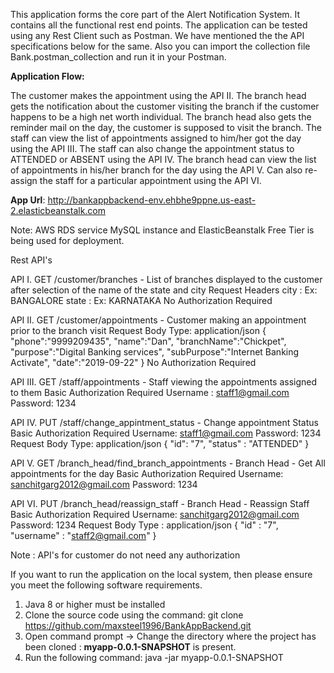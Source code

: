 This application forms the core part of the Alert Notification System. It contains all the functional rest end points.
The application can be tested using any Rest Client such as Postman. We have mentioned the the API specifications below for the same. Also you can import the collection file Bank.postman_collection and run it in your Postman.

**Application Flow:**

The customer makes the appointment using the API II. The branch head gets the notification about the customer visiting the branch if the customer happens to be a high net worth individual.
The branch head also gets the reminder mail on the day, the customer is supposed to visit the branch.
The staff can view the list of appointments assigned to him/her got the day using the API III. The staff can also change the appointment status to ATTENDED or ABSENT using the API IV.
The branch head can view the list of appointments in his/her branch for the day using the API V. Can also re-assign the staff for a particular appointment using the API VI.

**App Url**: http://bankappbackend-env.ehbhe9ppne.us-east-2.elasticbeanstalk.com

Note: AWS RDS service MySQL instance and ElasticBeanstalk Free Tier is being used for deployment.

Rest API's

API I.  GET /customer/branches  -  List of branches displayed to the customer after selection of the name of the state and city
    Request Headers
    city : <city-name> Ex: BANGALORE
    state : <state-name> Ex: KARNATAKA
    No Authorization Required

API II.  GET /customer/appointments  -  Customer making an appointment prior to the branch visit
    Request Body
    Type: application/json
    {
      "phone":"9999209435",
      "name":"Dan",
      "branchName":"Chickpet",
      "purpose":"Digital Banking services",
      "subPurpose":"Internet Banking Activate",
      "date":"2019-09-22"
    }
    No Authorization Required

API III. GET /staff/appointments  - Staff viewing the appointments assigned to them
   Basic Authorization Required
   Username : staff1@gmail.com
   Password: 1234
   
API IV. PUT /staff/change_appintment_status  -  Change appointment Status
   Basic Authorization Required
   Username: staff1@gmail.com
   Password: 1234
   Request Body
   Type: application/json
   {
	    "id": "7",
	    "status" : "ATTENDED"
   }

API V. GET /branch_head/find_branch_appointments - Branch Head - Get All appointments for the day
   Basic Authorization Required
   Username: sanchitgarg2012@gmail.com
   Password: 1234
   
API VI. PUT /branch_head/reassign_staff  -  Branch Head - Reassign Staff
   Basic Authorization Required
   Username: sanchitgarg2012@gmail.com
   Password: 1234
   Request Body
   Type : application/json
   {
	    "id" : "7",
	    "username" : "staff2@gmail.com"
   }

Note : API's for customer do not need any authorization

If you want to run the application on the local system, then please ensure you meet the following software requirements.
1. Java 8 or higher must be installed
2. Clone the source code using the command: git clone https://github.com/maxsteel1996/BankAppBackend.git
2. Open command prompt -> Change the directory where the project has been cloned : **myapp-0.0.1-SNAPSHOT** is present.
3. Run the following command:  java -jar myapp-0.0.1-SNAPSHOT
